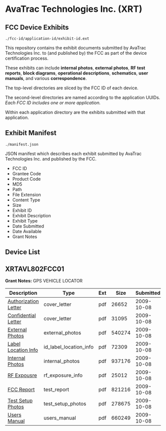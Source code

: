 # AvaTrac Technologies Inc. (XRT)
## FCC Device Exhibits

```
./fcc-id/application-id/exhibit-id.ext
```

This repository contains the exhibit documents submitted by AvaTrac Technologies Inc. to (and published by) the FCC as part of the device certification process.

These exhibits can include **internal photos**, **external photos**, **RF test reports**, **block diagrams**, **operational descriptions**, **schematics**, **user manuals**, and various **correspondence**.

The top-level directories are sliced by the FCC ID of each device.

The second-level directories are named according to the application UUIDs. *Each FCC ID includes one or more application.*

Within each application directory are the exhibits submitted with that application. 

## Exhibit Manifest

```
./manifest.json
```

JSON manifest which describes each exhibit submitted by AvaTrac Technologies Inc. and published by the FCC.

- FCC ID
- Grantee Code
- Product Code
- MD5
- Path
- File Extension
- Content Type
- Size
- Exhibit ID
- Exhibit Description
- Exhibit Type
- Date Submitted
- Date Available
- Grant Notes

## Device List
## XRTAVL802FCC01
**Grant Notes:** GPS VEHICLE LOCATOR

| Description | Type | Ext | Size | Submitted | Available |
| ----------- | ---- | --- | ---- | --------- | --------- |
| [Authorization Letter](XRTAVL802FCC01/48a49240df2594a53cc5ec3c113f25da/1180929.pdf) | cover_letter | pdf | 26652 | 2009-10-08 | 2009-10-09 |
| [Confidential Letter](XRTAVL802FCC01/48a49240df2594a53cc5ec3c113f25da/1180930.pdf) | cover_letter | pdf | 31095 | 2009-10-08 | 2009-10-09 |
| [External Photos](XRTAVL802FCC01/48a49240df2594a53cc5ec3c113f25da/1180932.pdf) | external_photos | pdf | 540274 | 2009-10-08 | 2009-10-09 |
| [Label Location Info](XRTAVL802FCC01/48a49240df2594a53cc5ec3c113f25da/1180935.pdf) | id_label_location_info | pdf | 72309 | 2009-10-08 | 2009-10-09 |
| [Internal Photos](XRTAVL802FCC01/48a49240df2594a53cc5ec3c113f25da/1180933.pdf) | internal_photos | pdf | 937176 | 2009-10-08 | 2009-10-09 |
| [RF Expousre](XRTAVL802FCC01/48a49240df2594a53cc5ec3c113f25da/1180937.pdf) | rf_exposure_info | pdf | 25012 | 2009-10-08 | 2009-10-09 |
| [FCC Report](XRTAVL802FCC01/48a49240df2594a53cc5ec3c113f25da/1180936.pdf) | test_report | pdf | 821216 | 2009-10-08 | 2009-10-09 |
| [Test Setup Photos](XRTAVL802FCC01/48a49240df2594a53cc5ec3c113f25da/1180934.pdf) | test_setup_photos | pdf | 278675 | 2009-10-08 | 2009-10-09 |
| [Users Manual](XRTAVL802FCC01/48a49240df2594a53cc5ec3c113f25da/1180931.pdf) | users_manual | pdf | 660249 | 2009-10-08 | 2009-10-09 |
